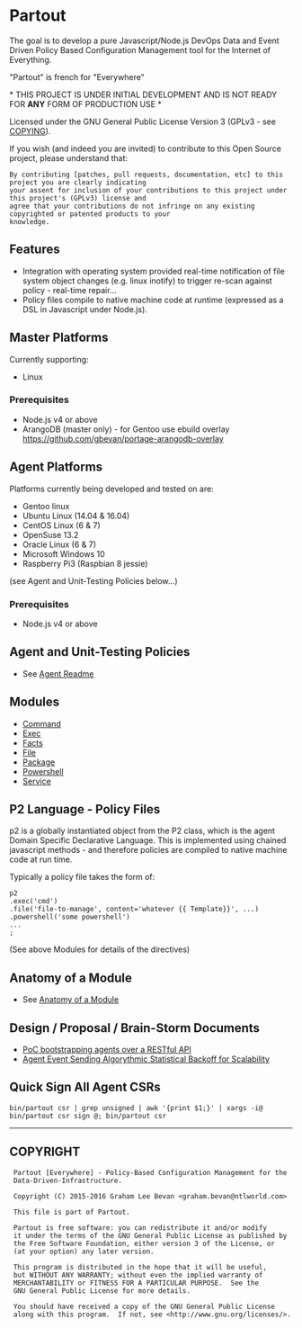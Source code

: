 Partout
=======

The goal is to develop a pure Javascript/Node.js DevOps Data and Event Driven Policy Based Configuration Management tool for the Internet of Everything.

"Partout" is french for "Everywhere"

\* THIS PROJECT IS UNDER INITIAL DEVELOPMENT AND IS NOT READY FOR **ANY** FORM OF PRODUCTION USE \*

Licensed under the GNU General Public License Version 3 (GPLv3 - see [COPYING](./COPYING)).

If you wish (and indeed you are invited) to contribute to this Open Source project, please understand that:

    By contributing [patches, pull requests, documentation, etc] to this project you are clearly indicating
    your assent for inclusion of your contributions to this project under this project's (GPLv3) license and
    agree that your contributions do not infringe on any existing copyrighted or patented products to your
    knowledge.

Features
--------

* Integration with operating system provided real-time notification of file system object changes (e.g. linux inotify) to trigger re-scan against policy - real-time repair...
* Policy files compile to native machine code at runtime (expressed as a DSL in Javascript under Node.js).

Master Platforms
----------------

Currently supporting:
* Linux

### Prerequisites
* Node.js v4 or above
* ArangoDB (master only) - for Gentoo use ebuild overlay https://github.com/gbevan/portage-arangodb-overlay

Agent Platforms
---------------

Platforms currently being developed and tested on are:

* Gentoo linux
* Ubuntu Linux (14.04 & 16.04)
* CentOS Linux (6 & 7)
* OpenSuse 13.2
* Oracle Linux (6 & 7)
* Microsoft Windows 10
* Raspberry Pi3 (Raspbian 8 jessie)

(see Agent and Unit-Testing Policies below...)

### Prerequisites
* Node.js v4 or above

Agent and Unit-Testing Policies
-------------------------------

* See [Agent Readme](./agent/README.md)

Modules
-------

* [Command](./agent/lib/modules/command/README.md)
* [Exec](./agent/lib/modules/exec/README.md)
* [Facts](./agent/lib/modules/facts/README.md)
* [File](./agent/lib/modules/file/README.md)
* [Package](./agent/lib/modules/package/README.md)
* [Powershell](./agent/lib/modules/powershell/README.md)
* [Service](./agent/lib/modules/service/README.md)

P2 Language - Policy Files
--------------------------

p2 is a globally instantiated object from the P2 class, which is the agent Domain Specific Declarative Language.
This is implemented using chained javascript methods - and therefore policies are compiled to native machine code
at run time.

Typically a policy file takes the form of:

    p2
    .exec('cmd')
    .file('file-to-manage', content='whatever {{ Template}}', ...)
    .powershell('some powershell')
    ...
    ;

(See above Modules for details of the directives)

Anatomy of a Module
-------------------
* See [Anatomy of a Module](./docs/Anatomy_of_a_module.md)

Design / Proposal / Brain-Storm Documents
-----------------------------------------

* [PoC bootstrapping agents over a RESTful API](./agent/docs/shell_rest_notes.md)
* [Agent Event Sending Algorythmic Statistical Backoff for Scalability](./docs/Event_Sending_Statistical_Backoff.md)

Quick Sign All Agent CSRs
-------------------------

    bin/partout csr | grep unsigned | awk '{print $1;}' | xargs -i@ bin/partout csr sign @; bin/partout csr

----

COPYRIGHT
---------
   ```
    Partout [Everywhere] - Policy-Based Configuration Management for the
    Data-Driven-Infrastructure.

    Copyright (C) 2015-2016 Graham Lee Bevan <graham.bevan@ntlworld.com>

    This file is part of Partout.

    Partout is free software: you can redistribute it and/or modify
    it under the terms of the GNU General Public License as published by
    the Free Software Foundation, either version 3 of the License, or
    (at your option) any later version.

    This program is distributed in the hope that it will be useful,
    but WITHOUT ANY WARRANTY; without even the implied warranty of
    MERCHANTABILITY or FITNESS FOR A PARTICULAR PURPOSE.  See the
    GNU General Public License for more details.

    You should have received a copy of the GNU General Public License
    along with this program.  If not, see <http://www.gnu.org/licenses/>.
```
